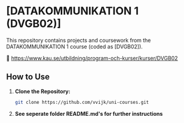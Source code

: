 # [DATAKOMMUNIKATION 1 (DVGB02)]

This repository contains projects and coursework from the DATAKOMMUNIKATION 1 course (coded as [DVGB02]).

:link: https://www.kau.se/utbildning/program-och-kurser/kurser/DVGB02

## How to Use

1. **Clone the Repository:**
   ```bash
   git clone https://github.com/vvijk/uni-courses.git

2. **See seperate folder README.md's for further instructions**
